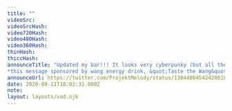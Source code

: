 ```yaml
---
title: ""
videoSrc: 
videoSrcHash: 
video720Hash: 
video480Hash: 
video360Hash: 
thinHash: 
thiccHash: 
announceTitle: "Updated my bar!!! It looks very cyberpunky (but all the bottles are filled with wang energy drink).
*this message sponsored by wang energy drink, &quot;Taste the Wang&quot;"
announceUrl: https://twitter.com/ProjektMelody/status/1304480454242861056
date: 2020-09-11T18:02:31.000Z
note: 
layout: layouts/vod.njk
---
```

